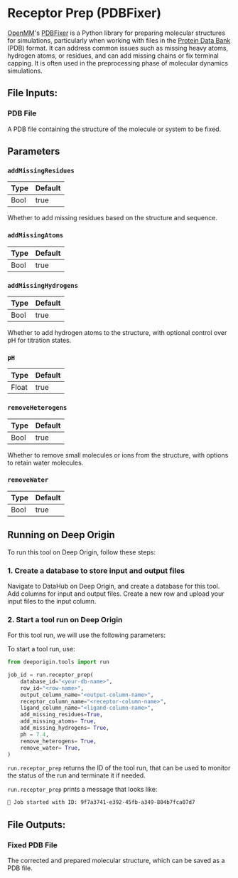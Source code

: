 # Receptor Prep (PDBFixer)

[OpenMM](https://github.com/openmm)'s [PDBFixer](https://github.com/openmm/pdbfixer) is a Python library for preparing molecular structures for simulations, particularly when working with files in the [Protein Data Bank](https://www.cgl.ucsf.edu/chimera/docs/UsersGuide/tutorials/pdbintro.html) (PDB) format. It can address common issues such as missing heavy atoms, hydrogen atoms, or residues, and can add missing chains or fix terminal capping. It is often used in the preprocessing phase of molecular dynamics simulations.

## File Inputs:


### PDB File

A PDB file containing the structure of the molecule or system to be fixed.



## Parameters


### `addMissingResidues` 

| Type | Default |
| --- | --- |
| Bool | true |

Whether to add missing residues based on the structure and sequence.


### `addMissingAtoms`

| Type | Default |
| --- | --- |
| Bool | true |

### `addMissingHydrogens`

| Type | Default |
| --- | --- |
| Bool | true |

Whether to add hydrogen atoms to the structure, with optional control over pH for titration states.

### `pH` 

| Type | Default |
| --- | --- |
| Float | true |

### `removeHeterogens`

| Type | Default |
| --- | --- |
| Bool | true |

Whether to remove small molecules or ions from the structure, with options to retain water molecules.

### `removeWater`

| Type | Default |
| --- | --- |
| Bool | true |


## Running on Deep Origin

To run this tool on Deep Origin, follow these steps:

### 1. Create a database to store input and output files

Navigate to DataHub on Deep Origin, and create a database for this tool. Add columns for input and output files. Create a new row and upload your input files to the input column. 

### 2. Start a tool run on Deep Origin

For this tool run, we will use the following parameters:


To start a tool run, use:

```python
from deeporigin.tools import run

job_id = run.receptor_prep(
    database_id="<your-db-name>",
    row_id="<row-name>",
    output_column_name="<output-column-name>",
    receptor_column_name="<receptor-column-name>",
    ligand_column_name="<ligand-column-name>",
    add_missing_residues=True,
    add_missing_atoms= True,
    add_missing_hydrogens= True,
    ph = 7.4,
    remove_heterogens= True,
    remove_water= True,
)
```

`run.receptor_prep` returns the ID of the tool run, that can be used to monitor the status of the run and terminate it if needed. 

`run.receptor_prep` prints a message that looks like:

```bash
🧬 Job started with ID: 9f7a3741-e392-45fb-a349-804b7fca07d7
```


## File Outputs:

### Fixed PDB File

The corrected and prepared molecular structure, which can be saved as a PDB file.